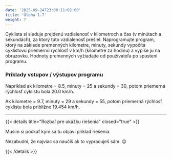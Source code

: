 ```yaml
---
date: '2025-09-24T23:00:11+02:00'
title: 'Úloha 1.7'
weight: 7
---
```


Cyklista si sleduje prejdenú vzdialenosť v kilometroch a čas (v minútach a sekundách), za ktorý
túto vzdialenosť prešiel. Naprogramujte program, ktorý na základe premenných kilometre, minuty,
sekundy vypočíta cyklistovu priemernú rýchlosť v km/h (kilometre za hodinu) a vypíše ju na
obrazovku. Hodnoty premenných vyžiadajte od používateľa po spustení programu.

### Príklady vstupov / výstupov programu

Napríklad ak kilometre = 8.5, minuty = 25 a sekundy = 30, potom priemerná rýchlosť cyklistu bola
20.0 km/h.

Ak kilometre = 9.7, minuty = 29 a sekundy = 55, potom priemerná rýchlosť cyklistu bola približne
19.454 km/h.

---

{{< details title="Rozbaľ pre ukážku riešenia" closed="true" >}}

Musím si počkať kým sa tu objaví príklad riešenia.

Nezabudni, že najviac sa naučíš ak to vypracuješ sám. 😉

{{< /details >}}
